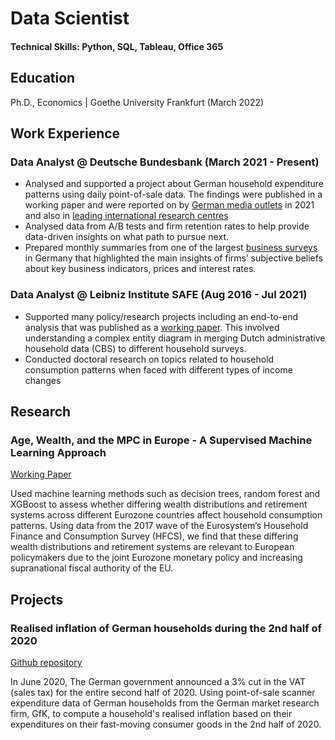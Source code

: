 
# Data Scientist

#### Technical Skills: Python, SQL, Tableau, Office 365

## Education
Ph.D., Economics | Goethe University Frankfurt (March 2022)								       		

## Work Experience
### Data Analyst @ Deutsche Bundesbank (March 2021 - Present)
- Analysed and supported a project about German household expenditure patterns using daily point-of-sale data. The findings were published in a working paper and were reported on by [German media outlets](https://shorturl.at/kHJP2) in 2021 and also in [leading international research centres](https://shorturl.at/uARU6)
- Analysed data from A/B tests and firm retention rates to help provide data-driven insights on what path to pursue next. 
- Prepared monthly summaries from one of the largest [business surveys](https://shorturl.at/xzSV1) in Germany that highlighted the main insights of firms’ subjective beliefs about key business indicators, prices and interest rates.


### Data Analyst @ Leibniz Institute SAFE (Aug 2016 - Jul 2021)
- Supported many policy/research projects including an end-to-end analysis that was published as a [working paper](https://shorturl.at/cjT350). This involved understanding a complex entity diagram in merging Dutch administrative household data (CBS) to different household surveys.
- Conducted doctoral research on topics related to household consumption patterns when faced with different types of income changes

## Research
### Age, Wealth, and the MPC in Europe - A Supervised Machine Learning Approach
[Working Paper](https://papers.ssrn.com/sol3/papers.cfm?abstract_id=4360002)

Used machine learning methods such as decision trees, random forest and XGBoost to assess whether differing wealth distributions and retirement systems across different Eurozone countries affect household consumption patterns. Using data from the 2017 wave of the Eurosystem’s Household Finance and Consumption Survey (HFCS), we find that these differing wealth distributions and retirement systems are relevant to European policymakers due to the joint Eurozone monetary policy and increasing supranational fiscal authority of the EU. 

## Projects

### Realised inflation of German households during the 2nd half of 2020
[Github repository](https://github.com/satyajitdutt-data/Consumer-spending-price-change-data-analysis)

In June 2020, The German government announced a 3% cut in the VAT (sales tax) for the entire second half of 2020. Using point-of-sale scanner expenditure data of German households from the German market research firm, GfK, to compute a household's realised
inflation based on their expenditures on their fast-moving consumer goods in the 2nd half of 2020. 

